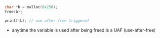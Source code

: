 
```c
char *b = malloc(0x256);
free(b);

printf(b); // use after free triggered
```
- anytime the variable is used after being freed is a UAF (use-after-free)